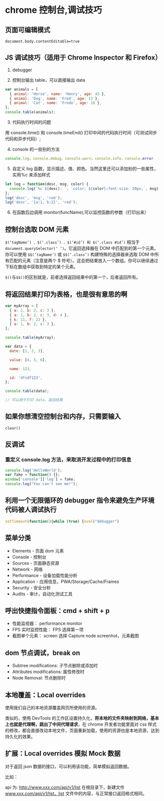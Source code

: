 # chrome 控制台,调试技巧

## 页面可编辑模式

`document.body.contentEditable=true`

## JS 调试技巧（适用于 Chrome Inspector 和 Firefox）

1. debugger

2. 控制台输出 table，可以直接输出 data

```js
var animals = [
  { animal: 'Horse', name: 'Henry', age: 43 },
  { animal: 'Dog', name: 'Fred', age: 13 },
  { animal: 'Cat', name: 'Frodo', age: 18 },
];
console.table(animals);
```

3. 代码执行时间的问题

用 console.time() 和 console.timeEnd() 打印中间的代码执行时间（可测试同步代码和异步代码）;

4. console 的一些别的方法

```js
console.log，console.debug，console.warn，console.info，console.error
```

5. 自定义 log 函数，显示描述、值、颜色。当然这里还可以添加别的一些属性，实用%c 来添加样式

```js
let log = function(desc, msg, color) {
  console.log(`%c ${desc}: `, `color: ${color};font-size: 20px;`, msg);
};
log('desc', 'msg', 'red');
log('desc', '{a:1, b:2}', 'red');
```

6. 在函数后边调用 monitor(funcName);可以监控函数的参数（打印出来）

## 控制台选取 DOM 元素

`$(‘tagName’) 、$(‘.class’) 、$(‘#id’) 和 $(‘.class #id’)` 相当于 `document.querySelector(‘ ‘)`。它返回选择器在 DOM 中匹配到的第一个元素。
你可以使用 `$$(‘tagName’)` 或 `$$(‘.class’)` 构建特殊的选择器来选取 DOM 中所有匹配的元素（注意是两个 \$ 符号）。这会把结果放入一个数组。你可以继续通过下标在数组中获取到特定的某个元素。

`$()`与`$$()`的区别就是，前者选择返回结果中的第一个，后者返回所有。

## 将返回结果打印为表格，也是很有意思的啊

```js
var myArray = [
  { a: 1, b: 2, c: 3 },
  { a: 1, b: 2, c: 3, d: 4 },
  { k: 11, f: 22 },
  { a: 1, b: 2, c: 3 },
];

console.table(myArray);

var data = {
  date: [1, 2, 3],

  value: [4, 5, 6],

  name: 123,

  id: 'dfsdf123',
};

console.table(data);

// 可以用于打印 data，返回结果
```

## 如果你想清空控制台和内存，只需要输入

`clear()`

## 反调试

### 重定义 console.log 方法，来取消开发过程中的打印信息

```js
console.log('HelloWorld');
var fake = function() {};
window['console']['log'] = fake;
console.log("You can't see me!");
```

## 利用一个无限循环的 debugger 指令来避免生产环境代码被人调试执行

```js
setTimeout(function(){while (true) {eval("debugger")
```

## 菜单分类

- Elements - 页面 dom 元素
- Console - 控制台
- Sources - 页面静态资源
- Network - 网络
- Performance - 设备加载性能分析
- Application - 应用信息，PWA/Storage/Cache/Frames
- Security - 安全分析
- Audits - 审计，自动化测试工具

## 呼出快捷指令面板：cmd + shift + p

- 性能监视器： performance monitor
- FPS 实时监控性能： FPS 选择第一项
- 截图单个元素： screen 选择 Capture node screenhot，元素截图

## dom 节点调试，break on

- Subtree modifications: 子节点删除或添加时
- Attributes modifications: 属性修改时
- Node Removal: 节点删除时

## 本地覆盖：Local overrides

使用我们自己的本地资源覆盖网页所使用的资源。

类似的，使用 DevTools 的工作区设置持久化，**将本地的文件夹映射到网络，基本上也就是代理啊，跳出了中间代理请求**，在 chrome 开发者功能里面对 css 样式的修改，都会直接改动本地文件，页面重新加载，使用的资源也是本地资源，达到持久化的效果。

## 扩展：Local overrides 模拟 Mock 数据

对于返回 json 数据的接口，可以利用该功能，简单模拟返回数据。

比如：

api 为: <http://www.xxx.com/api/v1/list>
在根目录下，新建文件 www.xxx.com/api/v1/list，list 文件中的内容，与正常接口返回格式相同。
